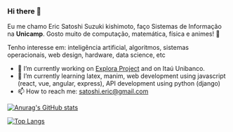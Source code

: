 ### Hi there 👋

Eu me chamo Eric Satoshi Suzuki kishimoto, faço Sistemas de Informação na **Unicamp**. Gosto muito de computação, matemática, física e animes! 🍙

Tenho interesse em: inteligência artificial, algoritmos, sistemas operacionais, web design, hardware, data science, etc

- 🔭 I’m currently working on [Explora Project](https://github.com/Explora-FT) and on Itaú Unibanco.
- 🌱 I’m currently learning latex, manim, web development using javascript (react, vue, angular, express), API development using python (django)
- 📫 How to reach me: satoshi.eric@gmail.com

[![Anurag's GitHub stats](https://github-readme-stats.vercel.app/api?username=satoshi-eric)](https://github.com/anuraghazra/github-readme-stats)

[![Top Langs](https://github-readme-stats.vercel.app/api/top-langs/?username=satoshi-eric&langs_count=4)](https://github.com/anuraghazra/github-readme-stats)


<!--
**satoshi-eric/satoshi-eric** is a ✨ _special_ ✨ repository because its `README.md` (this file) appears on your GitHub profile.

Eu me chamo Eric Satoshi Suzuki kishimoto. Cuidado para pronunciar certo

Here are some ideas to get you started:

- 🔭 I’m currently working on ...
- 🌱 I’m currently learning ...
- 👯 I’m looking to collaborate on ...
- 🤔 I’m looking for help with ...
- 💬 Ask me about ...
- 📫 How to reach me: ...
- 😄 Pronouns: ...
- ⚡ Fun fact: ...
-->
